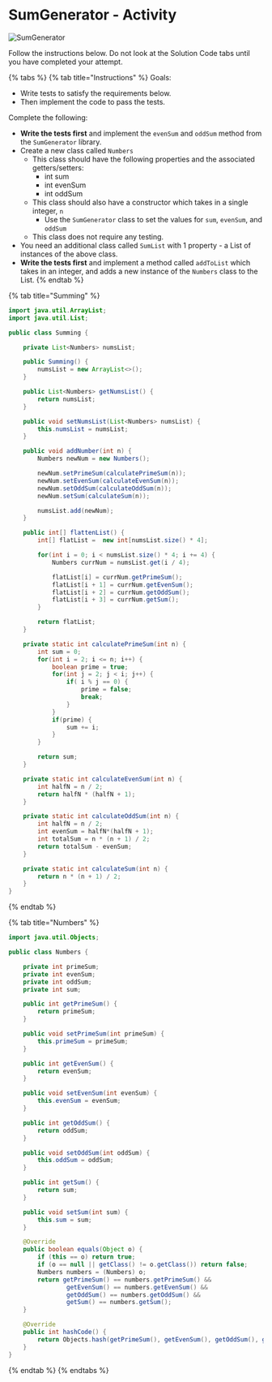# SumGenerator - Activity

![SumGenerator](../../../.gitbook/assets/image%20%2894%29.png)

Follow the instructions below. Do not look at the Solution Code tabs until you have completed your attempt.

{% tabs %}
{% tab title="Instructions" %}
Goals:

* Write tests to satisfy the requirements below.
* Then implement the code to pass the tests.

Complete the following:

* **Write the tests first** and implement the `evenSum` and `oddSum` method from the `SumGenerator` library.
* Create a new class called `Numbers`
  * This class should have the following properties and the associated getters/setters:
    * int sum
    * int evenSum
    * int oddSum
  * This class should also have a constructor which takes in a single integer, `n`
    * Use the `SumGenerator` class to set the values for `sum`, `evenSum`, and `oddSum`
  * This class does not require any testing.
* You need an additional class called `SumList` with 1 property - a List of instances of the above class.
* **Write the tests first** and implement a method called `addToList` which takes in an integer, and adds a new instance of the `Numbers` class to the List.
{% endtab %}

{% tab title="Summing" %}
```java
import java.util.ArrayList;
import java.util.List;

public class Summing {

    private List<Numbers> numsList;

    public Summing() {
        numsList = new ArrayList<>();
    }

    public List<Numbers> getNumsList() {
        return numsList;
    }

    public void setNumsList(List<Numbers> numsList) {
        this.numsList = numsList;
    }

    public void addNumber(int n) {
        Numbers newNum = new Numbers();

        newNum.setPrimeSum(calculatePrimeSum(n));
        newNum.setEvenSum(calculateEvenSum(n));
        newNum.setOddSum(calculateOddSum(n));
        newNum.setSum(calculateSum(n));

        numsList.add(newNum);
    }

    public int[] flattenList() {
        int[] flatList =  new int[numsList.size() * 4];

        for(int i = 0; i < numsList.size() * 4; i += 4) {
            Numbers currNum = numsList.get(i / 4);

            flatList[i] = currNum.getPrimeSum();
            flatList[i + 1] = currNum.getEvenSum();
            flatList[i + 2] = currNum.getOddSum();
            flatList[i + 3] = currNum.getSum();
        }

        return flatList;
    }

    private static int calculatePrimeSum(int n) {
        int sum = 0;
        for(int i = 2; i <= n; i++) {
            boolean prime = true;
            for(int j = 2; j < i; j++) {
                if( i % j == 0) {
                    prime = false;
                    break;
                }
            }
            if(prime) {
                sum += i;
            }
        }

        return sum;
    }

    private static int calculateEvenSum(int n) {
        int halfN = n / 2;
        return halfN * (halfN + 1);
    }

    private static int calculateOddSum(int n) {
        int halfN = n / 2;
        int evenSum = halfN*(halfN + 1);
        int totalSum = n * (n + 1) / 2;
        return totalSum - evenSum;
    }

    private static int calculateSum(int n) {
        return n * (n + 1) / 2;
    }
}
```
{% endtab %}

{% tab title="Numbers" %}
```java
import java.util.Objects;

public class Numbers {

    private int primeSum;
    private int evenSum;
    private int oddSum;
    private int sum;

    public int getPrimeSum() {
        return primeSum;
    }

    public void setPrimeSum(int primeSum) {
        this.primeSum = primeSum;
    }

    public int getEvenSum() {
        return evenSum;
    }

    public void setEvenSum(int evenSum) {
        this.evenSum = evenSum;
    }

    public int getOddSum() {
        return oddSum;
    }

    public void setOddSum(int oddSum) {
        this.oddSum = oddSum;
    }

    public int getSum() {
        return sum;
    }

    public void setSum(int sum) {
        this.sum = sum;
    }

    @Override
    public boolean equals(Object o) {
        if (this == o) return true;
        if (o == null || getClass() != o.getClass()) return false;
        Numbers numbers = (Numbers) o;
        return getPrimeSum() == numbers.getPrimeSum() &&
                getEvenSum() == numbers.getEvenSum() &&
                getOddSum() == numbers.getOddSum() &&
                getSum() == numbers.getSum();
    }

    @Override
    public int hashCode() {
        return Objects.hash(getPrimeSum(), getEvenSum(), getOddSum(), getSum());
    }
}
```
{% endtab %}
{% endtabs %}

